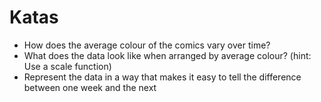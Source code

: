 Katas
=====

- How does the average colour of the comics vary over time?
- What does the data look like when arranged by average colour? (hint: Use a scale function)
- Represent the data in a way that makes it easy to tell the difference between one week and the next


